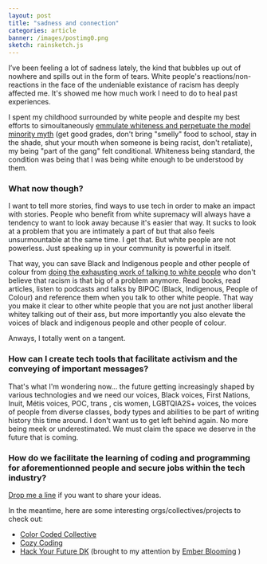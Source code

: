 ```yaml
---
layout: post
title: "sadness and connection"
categories: article
banner: /images/postimg0.png
sketch: rainsketch.js
---
```


I’ve been feeling a lot of sadness lately, the kind that bubbles up out of nowhere and spills out in the form of tears.  White people's reactions/non-reactions in the face of the undeniable existance of racism has deeply affected me. It's showed me how much work I need to do to heal past experiences.

I spent my childhood surrounded by white people and despite my best efforts to simoultaneously [emmulate whiteness and perpetuate the model minority myth](https://www.mic.com/p/no-more-model-minorities-its-time-for-asian-americans-to-confront-anti-blackness-22974833) (get good grades, don't bring "smelly" food to school, stay in the shade, shut your mouth when someone is being racist, don't retaliate), my being "part of the gang" felt conditional. Whiteness being standard, the condition was being that I was being white enough to be understood by them.   

### What now though?

I want to tell more stories, find ways to use tech in order to make an impact with stories.  People who benefit from white supremacy will always have a tendency to want to look away because it's easier that way.  It sucks to look at a problem that you are intimately a part of but that also feels unsurmountable at the same time. I get that. But white people are not powerless.  Just speaking up in your community is powerful in itself.  

That way, you can save Black and Indigenous people and other people of colour from [doing the exhausting work of talking to white people](https://www.theguardian.com/world/2017/may/30/why-im-no-longer-talking-to-white-people-about-race) who don't believe that racism is that big of a problem anymore. Read books, read articles, listen to podcasts and talks by BIPOC (Black, Indigenous, People of Colour) and reference them when you talk to other white people.  That way you make it clear to other white people that you are not just another liberal whitey talking out of their ass, but more importantly you also elevate the voices of black and indigenous people and other people of colour. 

Anways, I totally went on a tangent. 

### How can I create tech tools that facilitate activism and the conveying of important messages? 

That's what I'm wondering now... the future getting increasingly shaped by various technologies and we need our voices, Black voices, First Nations, Inuit, Métis voices, POC, trans , cis women, LGBTQIA2S+ voices, the voices of people from diverse classes, body types and abilities to be part of writing history this time around.  I don't want us to get left behind again. No more being meek or underestimated. We must claim the space we deserve in the future that is coming.  

### How do we facilitate the learning of coding and programming for aforementionned people and secure jobs within the tech industry?

[Drop me a line](mailto:lapoiremolle@gmail.com) if you want to share your ideas.

In the meantime, here are some interesting orgs/collectives/projects to check out:

- [Color Coded Collective](https://www.instagram.com/colorcodedcollective/)
- [Cozy Coding](https://www.twitch.tv/cozycoding)
- [Hack Your Future DK](https://www.hackyourfuture.dk/) (brought to my attention by [Ember Blooming](https://care-giver-to-frankensteins-heart.github.io/) )


